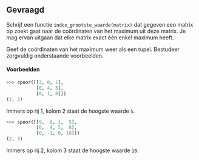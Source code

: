 ## Gevraagd
Schrijf een functie `index_grootste_waarde(matrix)` dat gegeven een matrix op zoekt gaat naar de coördinaten van het maximum uit deze matrix. Je mag ervan uitgaan dat elke matrix exact één enkel maximum heeft.

Geef de coördinaten van het maximum weer als een tupel. Bestudeer zorgvuldig onderstaande voorbeelden.

#### Voorbeelden

```python
>>> spoor([[3, 0, 1], 
           [0, 4, 5], 
           [0, 1, 0]])
(1, 2)
```
Immers op rij 1, kolom 2 staat de hoogste waarde `5`.

```python
>>> spoor([[9,  0, 1,  5], 
           [0,  4, 5,  8], 
           [0, -1, 0, 10]])
(2, 3)
```
Immers op rij 2, kolom 3 staat de hoogste waarde `10`.